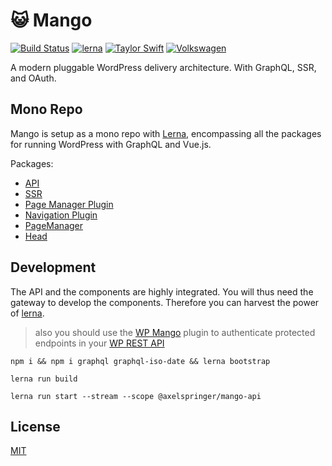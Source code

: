 # :smiley_cat: Mango
[![Build Status](https://travis-ci.org/axelspringer/mango.svg?branch=master)](https://travis-ci.org/axelspringer/mango.svg?branch=master)
[![lerna](https://img.shields.io/badge/maintained%20with-lerna-cc00ff.svg)](https://lernajs.io/)
[![Taylor Swift](https://img.shields.io/badge/secured%20by-taylor%20swift-brightgreen.svg)](https://twitter.com/SwiftOnSecurity)
[![Volkswagen](https://auchenberg.github.io/volkswagen/volkswargen_ci.svg?v=1)](https://github.com/auchenberg/volkswagen)

A modern pluggable WordPress delivery architecture. With GraphQL, SSR, and OAuth.

## Mono Repo

Mango is setup as a mono repo with [Lerna](https://github.com/lerna/lerna), encompassing all the packages for running WordPress with GraphQL and Vue.js.

Packages:

* [API](https://github.com/axelspringer/mango/tree/master/packages/mango-api#README)
* [SSR](https://github.com/axelspringer/mango/tree/master/packages/mango-ssr#README)
* [Page Manager Plugin](https://github.com/axelspringer/mango/tree/master/packages/mango-plugin-pagemanager#README)
* [Navigation Plugin](https://github.com/axelspringer/mango/tree/master/packages/mango-plugin-navigation#README)
* [PageManager](https://github.com/axelspringer/mango/tree/master/packages/mango-pagemanager#README)
* [Head](https://github.com/axelspringer/mango/tree/master/packages/mango-head#README)

## Development

The API and the components are highly integrated. You will thus need the gateway to develop the components. Therefore you can harvest the power of [lerna](https://lernajs.io/).

> also you should use the [WP Mango](https://github.com/axelspringer/wp-mango) plugin to authenticate protected endpoints in your [WP REST API](http://v2.wp-api.org/)

```
npm i && npm i graphql graphql-iso-date && lerna bootstrap
```

```
lerna run build
```

```
lerna run start --stream --scope @axelspringer/mango-api
```

## License
[MIT](/LICENSE)
